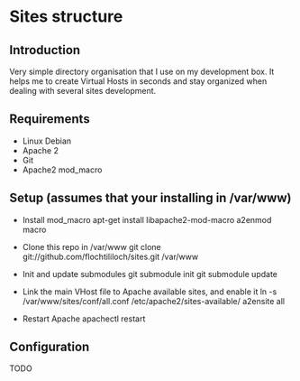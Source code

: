 Sites structure
====================

Introduction
---------------------

Very simple directory organisation that I use on my development box.
It helps me to create Virtual Hosts in seconds and stay organized when dealing with several sites development.


Requirements
---------------------

* Linux Debian
* Apache 2
* Git
* Apache2 mod_macro 


Setup (assumes that your installing in /var/www)
---------------------

* Install mod_macro
    apt-get install libapache2-mod-macro
    a2enmod macro
    
* Clone this repo in /var/www
    git clone git://github.com/flochtililoch/sites.git /var/www

* Init and update submodules
    git submodule init
    git submodule update
    
* Link the main VHost file to Apache available sites, and enable it
    ln -s /var/www/sites/conf/all.conf /etc/apache2/sites-available/
    a2ensite all

* Restart Apache
    apachectl restart


Configuration
---------------------

TODO